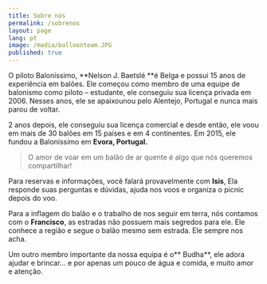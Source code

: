 ```yaml
---
title: Sobre nós
permalink: /sobrenos
layout: page
lang: pt
image: /media/balloonteam.JPG
published: true
---
```

O piloto Baloníssimo, **Nelson J. Baetslé **é Belga e possui 15 anos de experiência em balões. Ele começou como membro de uma equipe de balonismo como piloto – estudante, ele conseguiu sua licença privada em 2006. Nesses anos, ele se apaixounou pelo Alentejo, Portugal e nunca mais parou de voltar.

2 anos depois, ele conseguiu sua licença comercial e desde então, ele voou em mais de 30 balões em 15 países e em 4 continentes. Em 2015, ele fundou a Baloníssimo em **Evora, Portugal.**

> O amor de voar em um balão de ar quente é algo que nós queremos compartilhar!

Para reservas e informações, você falará provavelmente com **Isis**, Ela responde suas perguntas e dúvidas, ajuda nos voos e organiza o picnic depois do voo.

Para a inflagem do balão e o trabalho de nos seguir em terra, nós contamos com o **Francisco**, as estradas não possuem mais segredos para ele. Ele conhece a região e segue o balão mesmo sem estrada. Ele sempre nos acha.

Um outro membro importante da nossa equipa é o** Budha**, ele adora ajudar e brincar… e por apenas um pouco  de água e comida, e muito amor e atenção.
